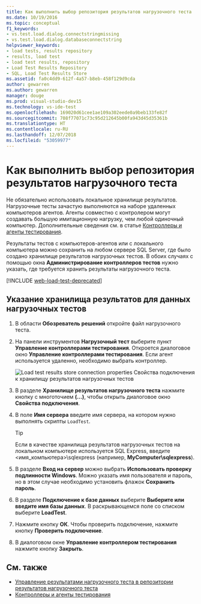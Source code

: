 ```yaml
---
title: Как выполнить выбор репозитория результатов нагрузочного теста
ms.date: 10/19/2016
ms.topic: conceptual
f1_keywords:
- vs.test.load.dialog.connectstringmissing
- vs.test.load.dialog.databaseconnectstring
helpviewer_keywords:
- load tests, results repository
- results, load test
- load test results, repository
- Load Test Results Repository
- SQL, Load Test Results Store
ms.assetid: fa0c4dd9-612f-4a57-b8eb-458f129d9cda
author: gewarren
ms.author: gewarren
manager: douge
ms.prod: visual-studio-dev15
ms.technology: vs-ide-test
ms.openlocfilehash: 169020d61cee1ae109a302eede0a9beb133fe82f
ms.sourcegitcommit: 708f77071c73c95d212645b00fa943d45d35361b
ms.translationtype: HT
ms.contentlocale: ru-RU
ms.lasthandoff: 12/07/2018
ms.locfileid: "53059977"
---
```

# <a name="how-to-select-a-load-test-results-repository"></a>Как выполнить выбор репозитория результатов нагрузочного теста

Не обязательно использовать локальное хранилище результатов. Нагрузочные тесты зачастую выполняются на наборе удаленных компьютеров агентов. Агенты совместно с контролером могут создавать большую имитационную нагрузку, чем любой одиночный компьютер. Дополнительные сведения см. в статье [Контроллеры и агенты тестирования](configure-test-agents-and-controllers-for-load-tests.md).

Результаты тестов с компьютеров-агентов или с локального компьютера можно сохранить на любом сервере SQL Server, где было создано хранилище результатов нагрузочных тестов. В обоих случаях с помощью окна **Администрирование контроллеров тестов** нужно указать, где требуется хранить результаты нагрузочного теста.

[!INCLUDE [web-load-test-deprecated](includes/web-load-test-deprecated.md)]

## <a name="identify-a-results-store-for-load-test-data"></a>Указание хранилища результатов для данных нагрузочных тестов

1.  В области **Обозреватель решений** откройте файл нагрузочного теста.

2.  На панели инструментов **Нагрузочный тест** выберите пункт **Управление контроллерами тестирования**. Откроется диалоговое окно **Управление контроллерами тестирования**. Если агент используется удаленно, необходимо выбрать контроллер.

     ![Load test results store connection properties](../test/media/loadtestconnectionproperties.png) Свойства подключения к хранилищу результатов нагрузочных тестов

3.  В разделе **Хранилище результатов нагрузочного теста** нажмите кнопку с многоточием **(…)**, чтобы открыть диалоговое окно **Свойства подключения**.

4.  В поле **Имя сервера** введите имя сервера, на котором нужно выполнять скрипты `LoadTest`.

    > [!TIP]
    > Если в качестве хранилища результатов нагрузочных тестов на локальном компьютере используется SQL Express, введите \<имя_компьютера>\sqlexpress (например, **MyComputer\sqlexpress**).

5.  В разделе **Вход на сервер** можно выбрать **Использовать проверку подлинности Windows**. Можно указать имя пользователя и пароль, но в этом случае необходимо установить флажок **Сохранить пароль**.

6.  В разделе **Подключение к базе данных** выберите **Выберите или введите имя базы данных**. В раскрывающемся поле со списком выберите **LoadTest**.

7.  Нажмите кнопку **ОК**. Чтобы проверить подключение, нажмите кнопку **Проверить подключение**.

8.  В диалоговом окне **Управление контроллером тестирования** нажмите кнопку **Закрыть**.

## <a name="see-also"></a>См. также

- [Управление результатами нагрузочного теста в репозитории результатов нагрузочного теста](../test/manage-load-test-results-in-the-load-test-results-repository.md)
- [Контроллеры и агенты тестирования](configure-test-agents-and-controllers-for-load-tests.md)
